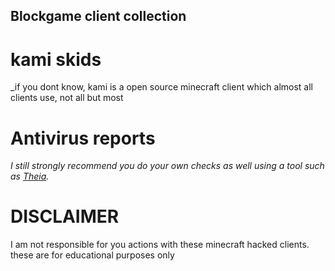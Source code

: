 ## Blockgame client collection

# kami skids
_if you dont know, kami is a open source minecraft client which almost all clients use, not all but most

# Antivirus reports
_I still strongly recommend you do your own checks as well using a tool such as [Theia](https://github.com/Tigermouthbear/Theia)._

# DISCLAIMER
I am not responsible for you actions with these minecraft hacked clients. these are for educational purposes only

